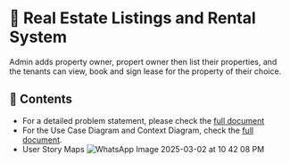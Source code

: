 # 🚀 Real Estate Listings and Rental System

Admin adds property owner, propert owner then list their properties, and the tenants can view, book and sign lease for the property of their choice.

## 📖 Contents

- For a detailed problem statement, please check the [full document](./documentation/Real%20Estate%20Rental%20System-Problem%20Statement.pdf)
- For the Use Case Diagram and Context Diagram, check the [full document](./documentation/Real-Estate-Rental%20System-Use-Case-Diagram-and-Context-Diagram.pdf).
- User Story Maps
  ![WhatsApp Image 2025-03-02 at 10 42 08 PM](https://github.com/user-attachments/assets/dfe04cf0-4d79-45ba-9527-2b09828e4ba8)

  
